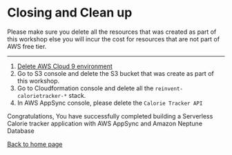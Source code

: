 # Closing and Clean up

Please make sure you delete all the resources that was created as part of this workshop else you will incur the cost for resources that are not part of AWS free tier.

-----

1. [Delete AWS Cloud 9 environment](https://docs.aws.amazon.com/cloud9/latest/user-guide/tutorial.html#tutorial-clean-up)
2. Go to S3 console and delete the S3 bucket that was create as part of this workshop.
3. Go to Cloudformation console and delete all the `reinvent-calorietracker-*` stack.
4. In AWS AppSync console, please delete the `Calorie Tracker API`

Congratulations, You have successfully completed building a Serverless Calorie tracker application with AWS AppSync and Amazon Neptune Database

[Back to home page](../README.md)